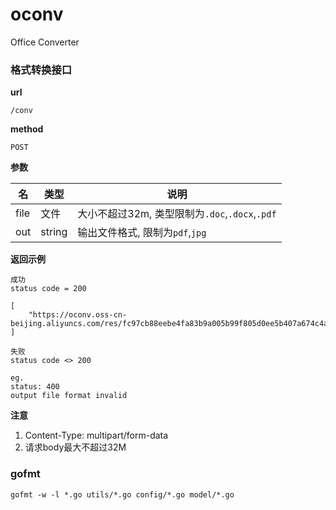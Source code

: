 # oconv

Office Converter

### 格式转换接口

**url**

`/conv`

**method**

`POST`

**参数**

|名|类型|说明|
|-|-|-|
|file|文件|大小不超过32m, 类型限制为`.doc`,`.docx`,`.pdf`|
|out|string|输出文件格式, 限制为`pdf`,`jpg`|

**返回示例**

```
成功
status code = 200

[
    "https://oconv.oss-cn-beijing.aliyuncs.com/res/fc97cb88eebe4fa83b9a005b99f805d0ee5b407a674c4a88000ea54731e142b7.jpg"
]
```

```
失败
status code <> 200

eg.
status: 400
output file format invalid
```

**注意**

1. Content-Type: multipart/form-data
2. 请求body最大不超过32M

### gofmt

`gofmt -w -l *.go utils/*.go config/*.go model/*.go`

